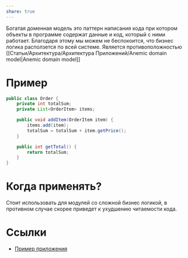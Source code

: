 ```yaml
---
share: true
---
```


Богатая доменная модель это паттерн написания кода при котором объекты в программе содержат данные и код, который с ними работает. Благодаря этому мы можем не беспокоится, что бизнес логика расползется по всей системе. Является противоположностью [[Статьи/Архитектура/Архитектура Приложений/Anemic domain model|Anemic domain model]]

# Пример

```java
public class Order {
    private int totalSum;
    private List<OrderItem> items;

    public void addItem(OrderItem item) {
        items.add(item);
        totalSum = totalSum + item.getPrice();
    }

    public int getTotal() {
        return totalSum;
    }
}
```

# Когда применять?

Стоит использовать для модулей со сложной бизнес логикой, в противном случае скорее приведет к ухудшению читаемости кода. 

# Ссылки
- [Пример приложения](https://github.com/neherim/java-guild-katas/tree/master/money-transfer/money-transfer-rich)